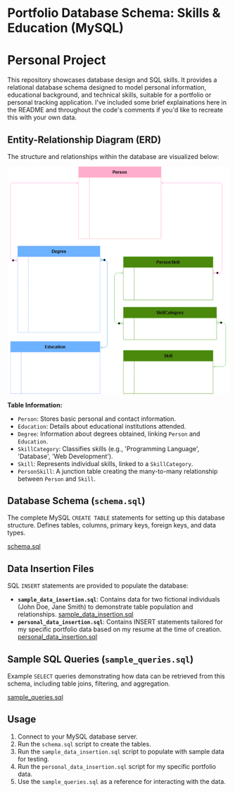 # Portfolio Database Schema: Skills & Education (MySQL)
# Personal Project

This repository showcases database design and SQL skills. It provides a relational database schema designed to model personal information, educational background, and technical skills, suitable for a portfolio or personal tracking application. I've included some brief explainations here in the README and throughout the code's comments if you'd like to recreate this with your own data.

## Entity-Relationship Diagram (ERD)

The structure and relationships within the database are visualized below:

![ERD for Skills and Education Database](/erd/sql-erd-white-text.png)

**Table Information:**

* `Person`: Stores basic personal and contact information.
* `Education`: Details about educational institutions attended.
* `Degree`: Information about degrees obtained, linking `Person` and `Education`.
* `SkillCategory`: Classifies skills (e.g., 'Programming Language', 'Database', 'Web Development').
* `Skill`: Represents individual skills, linked to a `SkillCategory`.
* `PersonSkill`: A junction table creating the many-to-many relationship between `Person` and `Skill`.

## Database Schema (`schema.sql`)

The complete MySQL `CREATE TABLE` statements for setting up this database structure. Defines tables, columns, primary keys, foreign keys, and data types.

[schema.sql](/sql/schema.sql)

## Data Insertion Files

SQL `INSERT` statements are provided to populate the database:

* **`sample_data_insertion.sql`**: Contains data for two fictional individuals (John Doe, Jane Smith) to demonstrate table population and relationships.
    [sample_data_insertion.sql](/sql/sample_data_insertion.sql)
* **`personal_data_insertion.sql`**: Contains INSERT statements tailored for my specific portfolio data based on my resume at the time of creation.
    [personal_data_insertion.sql](/sql/personal_data_insertion.sql)

## Sample SQL Queries (`sample_queries.sql`)

Example `SELECT` queries demonstrating how data can be retrieved from this schema, including table joins, filtering, and aggregation.

[sample_queries.sql](/sql/sample_queries.sql)

## Usage

1.  Connect to your MySQL database server.
2.  Run the `schema.sql` script to create the tables.
3.  Run the `sample_data_insertion.sql` script to populate with sample data for testing.
4.  Run the `personal_data_insertion.sql` script for my specific portfolio data.
5.  Use the `sample_queries.sql` as a reference for interacting with the data.
